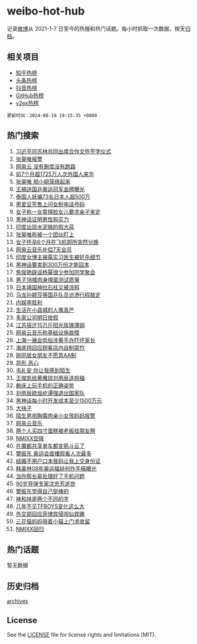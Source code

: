 # weibo-hot-hub

记录[微博](https://www.weibo.com)从 2021-1-7 日至今的热搜和热门话题。每小时抓取一次数据，按天[归档](archives)。

## 相关项目

- [知乎热榜](https://github.com/snaildev/zhihu-hot-hub)
- [头条热榜](https://github.com/snaildev/toutiao-hot-hub)
- [抖音热榜](https://github.com/snaildev/douyin-hot-hub)
- [GitHub热榜](https://github.com/snaildev/github-hot-hub)
- [v2ex热榜](https://github.com/snaildev/v2ex-hot-hub)


`更新时间：2024-08-19 19:15:35 +0800`

## 热门搜索

1. [习近平同苏林共同出席合作文件签字仪式](https://m.weibo.cn/search?containerid=100103type%3D1%26t%3D10%26q%3D%23%E4%B9%A0%E8%BF%91%E5%B9%B3%E5%90%8C%E8%8B%8F%E6%9E%97%E5%85%B1%E5%90%8C%E5%87%BA%E5%B8%AD%E5%90%88%E4%BD%9C%E6%96%87%E4%BB%B6%E7%AD%BE%E5%AD%97%E4%BB%AA%E5%BC%8F%23&stream_entry_id=51&isnewpage=1&extparam=seat%3D1%26stream_entry_id%3D51%26c_type%3D51%26dgr%3D0%26cate%3D10103%26q%3D%2523%25E4%25B9%25A0%25E8%25BF%2591%25E5%25B9%25B3%25E5%2590%258C%25E8%258B%258F%25E6%259E%2597%25E5%2585%25B1%25E5%2590%258C%25E5%2587%25BA%25E5%25B8%25AD%25E5%2590%2588%25E4%25BD%259C%25E6%2596%2587%25E4%25BB%25B6%25E7%25AD%25BE%25E5%25AD%2597%25E4%25BB%25AA%25E5%25BC%258F%2523%26pos%3D0%26filter_type%3Drealtimehot%26display_time%3D1724066134%26pre_seqid%3D1724066134078017663135)
1. [张昊唯报警](https://m.weibo.cn/search?containerid=100103type%3D1%26t%3D10%26q%3D%E5%BC%A0%E6%98%8A%E5%94%AF%E6%8A%A5%E8%AD%A6&stream_entry_id=31&isnewpage=1&extparam=seat%3D1%26stream_entry_id%3D31%26q%3D%25E5%25BC%25A0%25E6%2598%258A%25E5%2594%25AF%25E6%258A%25A5%25E8%25AD%25A6%26dgr%3D0%26band_rank%3D1%26pos%3D0%26filter_type%3Drealtimehot%26c_type%3D31%26lcate%3D5001%26cate%3D5001%26realpos%3D1%26flag%3D1%26display_time%3D1724066134%26pre_seqid%3D1724066134078017663135)
1. [网易云 没有删库没有跑路](https://m.weibo.cn/search?containerid=100103type%3D1%26t%3D10%26q%3D%E7%BD%91%E6%98%93%E4%BA%91+%E6%B2%A1%E6%9C%89%E5%88%A0%E5%BA%93%E6%B2%A1%E6%9C%89%E8%B7%91%E8%B7%AF&stream_entry_id=31&isnewpage=1&extparam=seat%3D1%26stream_entry_id%3D31%26q%3D%25E7%25BD%2591%25E6%2598%2593%25E4%25BA%2591%2520%25E6%25B2%25A1%25E6%259C%2589%25E5%2588%25A0%25E5%25BA%2593%25E6%25B2%25A1%25E6%259C%2589%25E8%25B7%2591%25E8%25B7%25AF%26dgr%3D0%26band_rank%3D2%26pos%3D1%26filter_type%3Drealtimehot%26c_type%3D31%26lcate%3D5001%26cate%3D5001%26realpos%3D2%26flag%3D2%26display_time%3D1724066134%26pre_seqid%3D1724066134078017663135)
1. [前7个月超1725万人次外国人来华](https://m.weibo.cn/search?containerid=100103type%3D1%26t%3D10%26q%3D%23%E5%89%8D7%E4%B8%AA%E6%9C%88%E8%B6%851725%E4%B8%87%E4%BA%BA%E6%AC%A1%E5%A4%96%E5%9B%BD%E4%BA%BA%E6%9D%A5%E5%8D%8E%23&stream_entry_id=31&isnewpage=1&extparam=seat%3D1%26stream_entry_id%3D31%26q%3D%2523%25E5%2589%258D7%25E4%25B8%25AA%25E6%259C%2588%25E8%25B6%25851725%25E4%25B8%2587%25E4%25BA%25BA%25E6%25AC%25A1%25E5%25A4%2596%25E5%259B%25BD%25E4%25BA%25BA%25E6%259D%25A5%25E5%258D%258E%2523%26dgr%3D0%26band_rank%3D3%26pos%3D2%26filter_type%3Drealtimehot%26c_type%3D31%26lcate%3D5001%26cate%3D5001%26realpos%3D3%26flag%3D0%26display_time%3D1724066134%26pre_seqid%3D1724066134078017663135)
1. [张昊唯 把小姐笼络起来](https://m.weibo.cn/search?containerid=100103type%3D1%26t%3D10%26q%3D%E5%BC%A0%E6%98%8A%E5%94%AF+%E6%8A%8A%E5%B0%8F%E5%A7%90%E7%AC%BC%E7%BB%9C%E8%B5%B7%E6%9D%A5&stream_entry_id=31&isnewpage=1&extparam=seat%3D1%26stream_entry_id%3D31%26q%3D%25E5%25BC%25A0%25E6%2598%258A%25E5%2594%25AF%2520%25E6%258A%258A%25E5%25B0%258F%25E5%25A7%2590%25E7%25AC%25BC%25E7%25BB%259C%25E8%25B5%25B7%25E6%259D%25A5%26dgr%3D0%26band_rank%3D4%26pos%3D3%26filter_type%3Drealtimehot%26c_type%3D31%26lcate%3D5001%26cate%3D5001%26realpos%3D4%26flag%3D2%26display_time%3D1724066134%26pre_seqid%3D1724066134078017663135)
1. [王楠送国乒奥运冠军金牌曝光](https://m.weibo.cn/search?containerid=100103type%3D1%26t%3D10%26q%3D%23%E7%8E%8B%E6%A5%A0%E9%80%81%E5%9B%BD%E4%B9%92%E5%A5%A5%E8%BF%90%E5%86%A0%E5%86%9B%E9%87%91%E7%89%8C%E6%9B%9D%E5%85%89%23&stream_entry_id=31&isnewpage=1&extparam=seat%3D1%26stream_entry_id%3D31%26q%3D%2523%25E7%258E%258B%25E6%25A5%25A0%25E9%2580%2581%25E5%259B%25BD%25E4%25B9%2592%25E5%25A5%25A5%25E8%25BF%2590%25E5%2586%25A0%25E5%2586%259B%25E9%2587%2591%25E7%2589%258C%25E6%259B%259D%25E5%2585%2589%2523%26dgr%3D0%26band_rank%3D5%26pos%3D4%26filter_type%3Drealtimehot%26c_type%3D31%26lcate%3D5001%26cate%3D5001%26realpos%3D5%26flag%3D0%26display_time%3D1724066134%26pre_seqid%3D1724066134078017663135)
1. [泰国人妖骗73名日本人超500万](https://m.weibo.cn/search?containerid=100103type%3D1%26t%3D10%26q%3D%23%E6%B3%B0%E5%9B%BD%E4%BA%BA%E5%A6%96%E9%AA%9773%E5%90%8D%E6%97%A5%E6%9C%AC%E4%BA%BA%E8%B6%85500%E4%B8%87%23&stream_entry_id=31&isnewpage=1&extparam=seat%3D1%26stream_entry_id%3D31%26q%3D%2523%25E6%25B3%25B0%25E5%259B%25BD%25E4%25BA%25BA%25E5%25A6%2596%25E9%25AA%259773%25E5%2590%258D%25E6%2597%25A5%25E6%259C%25AC%25E4%25BA%25BA%25E8%25B6%2585500%25E4%25B8%2587%2523%26dgr%3D0%26band_rank%3D6%26pos%3D5%26filter_type%3Drealtimehot%26c_type%3D31%26lcate%3D5001%26cate%3D5001%26realpos%3D6%26flag%3D1%26display_time%3D1724066134%26pre_seqid%3D1724066134078017663135)
1. [男爱豆签售上问女粉电话号码](https://m.weibo.cn/search?containerid=100103type%3D1%26t%3D10%26q%3D%23%E7%94%B7%E7%88%B1%E8%B1%86%E7%AD%BE%E5%94%AE%E4%B8%8A%E9%97%AE%E5%A5%B3%E7%B2%89%E7%94%B5%E8%AF%9D%E5%8F%B7%E7%A0%81%23&stream_entry_id=31&isnewpage=1&extparam=seat%3D1%26stream_entry_id%3D31%26q%3D%2523%25E7%2594%25B7%25E7%2588%25B1%25E8%25B1%2586%25E7%25AD%25BE%25E5%2594%25AE%25E4%25B8%258A%25E9%2597%25AE%25E5%25A5%25B3%25E7%25B2%2589%25E7%2594%25B5%25E8%25AF%259D%25E5%258F%25B7%25E7%25A0%2581%2523%26dgr%3D0%26band_rank%3D7%26pos%3D6%26filter_type%3Drealtimehot%26c_type%3D31%26lcate%3D5001%26cate%3D5001%26realpos%3D7%26flag%3D1%26display_time%3D1724066134%26pre_seqid%3D1724066134078017663135)
1. [女子称一女童撞脸女儿要求亲子鉴定](https://m.weibo.cn/search?containerid=100103type%3D1%26t%3D10%26q%3D%23%E5%A5%B3%E5%AD%90%E7%A7%B0%E4%B8%80%E5%A5%B3%E7%AB%A5%E6%92%9E%E8%84%B8%E5%A5%B3%E5%84%BF%E8%A6%81%E6%B1%82%E4%BA%B2%E5%AD%90%E9%89%B4%E5%AE%9A%23&stream_entry_id=31&isnewpage=1&extparam=seat%3D1%26stream_entry_id%3D31%26q%3D%2523%25E5%25A5%25B3%25E5%25AD%2590%25E7%25A7%25B0%25E4%25B8%2580%25E5%25A5%25B3%25E7%25AB%25A5%25E6%2592%259E%25E8%2584%25B8%25E5%25A5%25B3%25E5%2584%25BF%25E8%25A6%2581%25E6%25B1%2582%25E4%25BA%25B2%25E5%25AD%2590%25E9%2589%25B4%25E5%25AE%259A%2523%26dgr%3D0%26band_rank%3D8%26pos%3D7%26filter_type%3Drealtimehot%26c_type%3D31%26lcate%3D5001%26cate%3D5001%26realpos%3D8%26flag%3D0%26display_time%3D1724066134%26pre_seqid%3D1724066134078017663135)
1. [黑神话证明男性购买力](https://m.weibo.cn/search?containerid=100103type%3D1%26t%3D10%26q%3D%E9%BB%91%E7%A5%9E%E8%AF%9D%E8%AF%81%E6%98%8E%E7%94%B7%E6%80%A7%E8%B4%AD%E4%B9%B0%E5%8A%9B&stream_entry_id=31&isnewpage=1&extparam=seat%3D1%26stream_entry_id%3D31%26q%3D%25E9%25BB%2591%25E7%25A5%259E%25E8%25AF%259D%25E8%25AF%2581%25E6%2598%258E%25E7%2594%25B7%25E6%2580%25A7%25E8%25B4%25AD%25E4%25B9%25B0%25E5%258A%259B%26dgr%3D0%26band_rank%3D9%26pos%3D8%26filter_type%3Drealtimehot%26c_type%3D31%26lcate%3D5001%26cate%3D5001%26realpos%3D9%26flag%3D0%26display_time%3D1724066134%26pre_seqid%3D1724066134078017663135)
1. [印度出现水泥做的假大蒜](https://m.weibo.cn/search?containerid=100103type%3D1%26t%3D10%26q%3D%23%E5%8D%B0%E5%BA%A6%E5%87%BA%E7%8E%B0%E6%B0%B4%E6%B3%A5%E5%81%9A%E7%9A%84%E5%81%87%E5%A4%A7%E8%92%9C%23&stream_entry_id=31&isnewpage=1&extparam=seat%3D1%26stream_entry_id%3D31%26q%3D%2523%25E5%258D%25B0%25E5%25BA%25A6%25E5%2587%25BA%25E7%258E%25B0%25E6%25B0%25B4%25E6%25B3%25A5%25E5%2581%259A%25E7%259A%2584%25E5%2581%2587%25E5%25A4%25A7%25E8%2592%259C%2523%26dgr%3D0%26band_rank%3D10%26pos%3D9%26filter_type%3Drealtimehot%26c_type%3D31%26lcate%3D5001%26cate%3D5001%26realpos%3D10%26flag%3D1%26display_time%3D1724066134%26pre_seqid%3D1724066134078017663135)
1. [张昊唯称被一个团伙盯上](https://m.weibo.cn/search?containerid=100103type%3D1%26t%3D10%26q%3D%23%E5%BC%A0%E6%98%8A%E5%94%AF%E7%A7%B0%E8%A2%AB%E4%B8%80%E4%B8%AA%E5%9B%A2%E4%BC%99%E7%9B%AF%E4%B8%8A%23&stream_entry_id=31&isnewpage=1&extparam=seat%3D1%26stream_entry_id%3D31%26q%3D%2523%25E5%25BC%25A0%25E6%2598%258A%25E5%2594%25AF%25E7%25A7%25B0%25E8%25A2%25AB%25E4%25B8%2580%25E4%25B8%25AA%25E5%259B%25A2%25E4%25BC%2599%25E7%259B%25AF%25E4%25B8%258A%2523%26dgr%3D0%26band_rank%3D11%26pos%3D10%26filter_type%3Drealtimehot%26c_type%3D31%26lcate%3D5001%26cate%3D5001%26realpos%3D11%26flag%3D2%26display_time%3D1724066134%26pre_seqid%3D1724066134078017663135)
1. [女子怀孕6个月在飞机厕所突然分娩](https://m.weibo.cn/search?containerid=100103type%3D1%26t%3D10%26q%3D%23%E5%A5%B3%E5%AD%90%E6%80%80%E5%AD%956%E4%B8%AA%E6%9C%88%E5%9C%A8%E9%A3%9E%E6%9C%BA%E5%8E%95%E6%89%80%E7%AA%81%E7%84%B6%E5%88%86%E5%A8%A9%23&stream_entry_id=31&isnewpage=1&extparam=seat%3D1%26stream_entry_id%3D31%26q%3D%2523%25E5%25A5%25B3%25E5%25AD%2590%25E6%2580%2580%25E5%25AD%25956%25E4%25B8%25AA%25E6%259C%2588%25E5%259C%25A8%25E9%25A3%259E%25E6%259C%25BA%25E5%258E%2595%25E6%2589%2580%25E7%25AA%2581%25E7%2584%25B6%25E5%2588%2586%25E5%25A8%25A9%2523%26dgr%3D0%26band_rank%3D12%26pos%3D11%26filter_type%3Drealtimehot%26c_type%3D31%26lcate%3D5001%26cate%3D5001%26realpos%3D12%26flag%3D1%26display_time%3D1724066134%26pre_seqid%3D1724066134078017663135)
1. [网易云音乐补偿7天会员](https://m.weibo.cn/search?containerid=100103type%3D1%26t%3D10%26q%3D%23%E7%BD%91%E6%98%93%E4%BA%91%E9%9F%B3%E4%B9%90%E8%A1%A5%E5%81%BF7%E5%A4%A9%E4%BC%9A%E5%91%98%23&stream_entry_id=31&isnewpage=1&extparam=seat%3D1%26stream_entry_id%3D31%26q%3D%2523%25E7%25BD%2591%25E6%2598%2593%25E4%25BA%2591%25E9%259F%25B3%25E4%25B9%2590%25E8%25A1%25A5%25E5%2581%25BF7%25E5%25A4%25A9%25E4%25BC%259A%25E5%2591%2598%2523%26dgr%3D0%26band_rank%3D13%26pos%3D12%26filter_type%3Drealtimehot%26c_type%3D31%26lcate%3D5001%26cate%3D5001%26realpos%3D13%26flag%3D1%26display_time%3D1724066134%26pre_seqid%3D1724066134078017663135)
1. [印度女博主揭露实习医生被奸杀细节](https://m.weibo.cn/search?containerid=100103type%3D1%26t%3D10%26q%3D%23%E5%8D%B0%E5%BA%A6%E5%A5%B3%E5%8D%9A%E4%B8%BB%E6%8F%AD%E9%9C%B2%E5%AE%9E%E4%B9%A0%E5%8C%BB%E7%94%9F%E8%A2%AB%E5%A5%B8%E6%9D%80%E7%BB%86%E8%8A%82%23&stream_entry_id=31&isnewpage=1&extparam=seat%3D1%26stream_entry_id%3D31%26q%3D%2523%25E5%258D%25B0%25E5%25BA%25A6%25E5%25A5%25B3%25E5%258D%259A%25E4%25B8%25BB%25E6%258F%25AD%25E9%259C%25B2%25E5%25AE%259E%25E4%25B9%25A0%25E5%258C%25BB%25E7%2594%259F%25E8%25A2%25AB%25E5%25A5%25B8%25E6%259D%2580%25E7%25BB%2586%25E8%258A%2582%2523%26dgr%3D0%26band_rank%3D14%26pos%3D13%26filter_type%3Drealtimehot%26c_type%3D31%26lcate%3D5001%26cate%3D5001%26realpos%3D14%26flag%3D0%26display_time%3D1724066134%26pre_seqid%3D1724066134078017663135)
1. [黑神话要卖到300万份才能回本](https://m.weibo.cn/search?containerid=100103type%3D1%26t%3D10%26q%3D%23%E9%BB%91%E7%A5%9E%E8%AF%9D%E8%A6%81%E5%8D%96%E5%88%B0300%E4%B8%87%E4%BB%BD%E6%89%8D%E8%83%BD%E5%9B%9E%E6%9C%AC%23&stream_entry_id=31&isnewpage=1&extparam=seat%3D1%26stream_entry_id%3D31%26q%3D%2523%25E9%25BB%2591%25E7%25A5%259E%25E8%25AF%259D%25E8%25A6%2581%25E5%258D%2596%25E5%2588%25B0300%25E4%25B8%2587%25E4%25BB%25BD%25E6%2589%258D%25E8%2583%25BD%25E5%259B%259E%25E6%259C%25AC%2523%26dgr%3D0%26band_rank%3D15%26pos%3D14%26filter_type%3Drealtimehot%26c_type%3D31%26lcate%3D5001%26cate%3D5001%26realpos%3D15%26flag%3D1%26display_time%3D1724066134%26pre_seqid%3D1724066134078017663135)
1. [焦俊艳辟谣杨幂很少参加同学聚会](https://m.weibo.cn/search?containerid=100103type%3D1%26t%3D10%26q%3D%23%E7%84%A6%E4%BF%8A%E8%89%B3%E8%BE%9F%E8%B0%A3%E6%9D%A8%E5%B9%82%E5%BE%88%E5%B0%91%E5%8F%82%E5%8A%A0%E5%90%8C%E5%AD%A6%E8%81%9A%E4%BC%9A%23&stream_entry_id=31&isnewpage=1&extparam=seat%3D1%26stream_entry_id%3D31%26q%3D%2523%25E7%2584%25A6%25E4%25BF%258A%25E8%2589%25B3%25E8%25BE%259F%25E8%25B0%25A3%25E6%259D%25A8%25E5%25B9%2582%25E5%25BE%2588%25E5%25B0%2591%25E5%258F%2582%25E5%258A%25A0%25E5%2590%258C%25E5%25AD%25A6%25E8%2581%259A%25E4%25BC%259A%2523%26dgr%3D0%26band_rank%3D16%26pos%3D15%26filter_type%3Drealtimehot%26c_type%3D31%26lcate%3D5001%26cate%3D5001%26realpos%3D16%26flag%3D1%26display_time%3D1724066134%26pre_seqid%3D1724066134078017663135)
1. [男子18楼肉身撞窗测试质量](https://m.weibo.cn/search?containerid=100103type%3D1%26t%3D10%26q%3D%23%E7%94%B7%E5%AD%9018%E6%A5%BC%E8%82%89%E8%BA%AB%E6%92%9E%E7%AA%97%E6%B5%8B%E8%AF%95%E8%B4%A8%E9%87%8F%23&stream_entry_id=31&isnewpage=1&extparam=seat%3D1%26stream_entry_id%3D31%26q%3D%2523%25E7%2594%25B7%25E5%25AD%259018%25E6%25A5%25BC%25E8%2582%2589%25E8%25BA%25AB%25E6%2592%259E%25E7%25AA%2597%25E6%25B5%258B%25E8%25AF%2595%25E8%25B4%25A8%25E9%2587%258F%2523%26dgr%3D0%26band_rank%3D17%26pos%3D16%26filter_type%3Drealtimehot%26c_type%3D31%26lcate%3D5001%26cate%3D5001%26realpos%3D17%26flag%3D0%26display_time%3D1724066134%26pre_seqid%3D1724066134078017663135)
1. [日本靖国神社石柱又被涂鸦](https://m.weibo.cn/search?containerid=100103type%3D1%26t%3D10%26q%3D%23%E6%97%A5%E6%9C%AC%E9%9D%96%E5%9B%BD%E7%A5%9E%E7%A4%BE%E7%9F%B3%E6%9F%B1%E5%8F%88%E8%A2%AB%E6%B6%82%E9%B8%A6%23&stream_entry_id=31&isnewpage=1&extparam=seat%3D1%26stream_entry_id%3D31%26q%3D%2523%25E6%2597%25A5%25E6%259C%25AC%25E9%259D%2596%25E5%259B%25BD%25E7%25A5%259E%25E7%25A4%25BE%25E7%259F%25B3%25E6%259F%25B1%25E5%258F%2588%25E8%25A2%25AB%25E6%25B6%2582%25E9%25B8%25A6%2523%26dgr%3D0%26band_rank%3D18%26pos%3D17%26filter_type%3Drealtimehot%26c_type%3D31%26lcate%3D5001%26cate%3D5001%26realpos%3D18%26flag%3D0%26display_time%3D1724066134%26pre_seqid%3D1724066134078017663135)
1. [马龙孙颖莎等国乒队员访港行程敲定](https://m.weibo.cn/search?containerid=100103type%3D1%26t%3D10%26q%3D%23%E9%A9%AC%E9%BE%99%E5%AD%99%E9%A2%96%E8%8E%8E%E7%AD%89%E5%9B%BD%E4%B9%92%E9%98%9F%E5%91%98%E8%AE%BF%E6%B8%AF%E8%A1%8C%E7%A8%8B%E6%95%B2%E5%AE%9A%23&stream_entry_id=31&isnewpage=1&extparam=seat%3D1%26stream_entry_id%3D31%26q%3D%2523%25E9%25A9%25AC%25E9%25BE%2599%25E5%25AD%2599%25E9%25A2%2596%25E8%258E%258E%25E7%25AD%2589%25E5%259B%25BD%25E4%25B9%2592%25E9%2598%259F%25E5%2591%2598%25E8%25AE%25BF%25E6%25B8%25AF%25E8%25A1%258C%25E7%25A8%258B%25E6%2595%25B2%25E5%25AE%259A%2523%26dgr%3D0%26band_rank%3D19%26pos%3D18%26filter_type%3Drealtimehot%26c_type%3D31%26lcate%3D5001%26cate%3D5001%26realpos%3D19%26flag%3D0%26display_time%3D1724066134%26pre_seqid%3D1724066134078017663135)
1. [内娱李胜利](https://m.weibo.cn/search?containerid=100103type%3D1%26t%3D10%26q%3D%23%E5%86%85%E5%A8%B1%E6%9D%8E%E8%83%9C%E5%88%A9%23&stream_entry_id=31&isnewpage=1&extparam=seat%3D1%26stream_entry_id%3D31%26q%3D%2523%25E5%2586%2585%25E5%25A8%25B1%25E6%259D%258E%25E8%2583%259C%25E5%2588%25A9%2523%26dgr%3D0%26band_rank%3D20%26pos%3D19%26filter_type%3Drealtimehot%26c_type%3D31%26lcate%3D5001%26cate%3D5001%26realpos%3D20%26flag%3D0%26display_time%3D1724066134%26pre_seqid%3D1724066134078017663135)
1. [生活在小县城的人嘴真严](https://m.weibo.cn/search?containerid=100103type%3D1%26t%3D10%26q%3D%23%E7%94%9F%E6%B4%BB%E5%9C%A8%E5%B0%8F%E5%8E%BF%E5%9F%8E%E7%9A%84%E4%BA%BA%E5%98%B4%E7%9C%9F%E4%B8%A5%23&stream_entry_id=31&isnewpage=1&extparam=seat%3D1%26stream_entry_id%3D31%26q%3D%2523%25E7%2594%259F%25E6%25B4%25BB%25E5%259C%25A8%25E5%25B0%258F%25E5%258E%25BF%25E5%259F%258E%25E7%259A%2584%25E4%25BA%25BA%25E5%2598%25B4%25E7%259C%259F%25E4%25B8%25A5%2523%26dgr%3D0%26band_rank%3D21%26pos%3D20%26filter_type%3Drealtimehot%26c_type%3D31%26lcate%3D5001%26cate%3D5001%26realpos%3D21%26flag%3D0%26display_time%3D1724066134%26pre_seqid%3D1724066134078017663135)
1. [多家公司明日放假](https://m.weibo.cn/search?containerid=100103type%3D1%26t%3D10%26q%3D%23%E5%A4%9A%E5%AE%B6%E5%85%AC%E5%8F%B8%E6%98%8E%E6%97%A5%E6%94%BE%E5%81%87%23&stream_entry_id=31&isnewpage=1&extparam=seat%3D1%26stream_entry_id%3D31%26q%3D%2523%25E5%25A4%259A%25E5%25AE%25B6%25E5%2585%25AC%25E5%258F%25B8%25E6%2598%258E%25E6%2597%25A5%25E6%2594%25BE%25E5%2581%2587%2523%26dgr%3D0%26band_rank%3D22%26pos%3D21%26filter_type%3Drealtimehot%26c_type%3D31%26lcate%3D5001%26cate%3D5001%26realpos%3D22%26flag%3D0%26display_time%3D1724066134%26pre_seqid%3D1724066134078017663135)
1. [江苏宿迁15万斤阳光玫瑰滞销](https://m.weibo.cn/search?containerid=100103type%3D1%26t%3D10%26q%3D%23%E6%B1%9F%E8%8B%8F%E5%AE%BF%E8%BF%8115%E4%B8%87%E6%96%A4%E9%98%B3%E5%85%89%E7%8E%AB%E7%91%B0%E6%BB%9E%E9%94%80%23&stream_entry_id=31&isnewpage=1&extparam=seat%3D1%26stream_entry_id%3D31%26q%3D%2523%25E6%25B1%259F%25E8%258B%258F%25E5%25AE%25BF%25E8%25BF%258115%25E4%25B8%2587%25E6%2596%25A4%25E9%2598%25B3%25E5%2585%2589%25E7%258E%25AB%25E7%2591%25B0%25E6%25BB%259E%25E9%2594%2580%2523%26dgr%3D0%26band_rank%3D23%26pos%3D22%26filter_type%3Drealtimehot%26c_type%3D31%26lcate%3D5001%26cate%3D5001%26realpos%3D23%26flag%3D1%26display_time%3D1724066134%26pre_seqid%3D1724066134078017663135)
1. [网易云音乐称基础设施故障](https://m.weibo.cn/search?containerid=100103type%3D1%26t%3D10%26q%3D%23%E7%BD%91%E6%98%93%E4%BA%91%E9%9F%B3%E4%B9%90%E7%A7%B0%E5%9F%BA%E7%A1%80%E8%AE%BE%E6%96%BD%E6%95%85%E9%9A%9C%23&stream_entry_id=31&isnewpage=1&extparam=seat%3D1%26stream_entry_id%3D31%26q%3D%2523%25E7%25BD%2591%25E6%2598%2593%25E4%25BA%2591%25E9%259F%25B3%25E4%25B9%2590%25E7%25A7%25B0%25E5%259F%25BA%25E7%25A1%2580%25E8%25AE%25BE%25E6%2596%25BD%25E6%2595%2585%25E9%259A%259C%2523%26dgr%3D0%26band_rank%3D24%26pos%3D23%26filter_type%3Drealtimehot%26c_type%3D31%26lcate%3D5001%26cate%3D5001%26realpos%3D24%26flag%3D0%26display_time%3D1724066134%26pre_seqid%3D1724066134078017663135)
1. [上海一展会低俗涉黄手办吓坏家长](https://m.weibo.cn/search?containerid=100103type%3D1%26t%3D10%26q%3D%23%E4%B8%8A%E6%B5%B7%E4%B8%80%E5%B1%95%E4%BC%9A%E4%BD%8E%E4%BF%97%E6%B6%89%E9%BB%84%E6%89%8B%E5%8A%9E%E5%90%93%E5%9D%8F%E5%AE%B6%E9%95%BF%23&stream_entry_id=31&isnewpage=1&extparam=seat%3D1%26stream_entry_id%3D31%26q%3D%2523%25E4%25B8%258A%25E6%25B5%25B7%25E4%25B8%2580%25E5%25B1%2595%25E4%25BC%259A%25E4%25BD%258E%25E4%25BF%2597%25E6%25B6%2589%25E9%25BB%2584%25E6%2589%258B%25E5%258A%259E%25E5%2590%2593%25E5%259D%258F%25E5%25AE%25B6%25E9%2595%25BF%2523%26dgr%3D0%26band_rank%3D25%26pos%3D24%26filter_type%3Drealtimehot%26c_type%3D31%26lcate%3D5001%26cate%3D5001%26realpos%3D25%26flag%3D0%26display_time%3D1724066134%26pre_seqid%3D1724066134078017663135)
1. [海底捞回应顾客店内自制腐竹](https://m.weibo.cn/search?containerid=100103type%3D1%26t%3D10%26q%3D%23%E6%B5%B7%E5%BA%95%E6%8D%9E%E5%9B%9E%E5%BA%94%E9%A1%BE%E5%AE%A2%E5%BA%97%E5%86%85%E8%87%AA%E5%88%B6%E8%85%90%E7%AB%B9%23&stream_entry_id=31&isnewpage=1&extparam=seat%3D1%26stream_entry_id%3D31%26q%3D%2523%25E6%25B5%25B7%25E5%25BA%2595%25E6%258D%259E%25E5%259B%259E%25E5%25BA%2594%25E9%25A1%25BE%25E5%25AE%25A2%25E5%25BA%2597%25E5%2586%2585%25E8%2587%25AA%25E5%2588%25B6%25E8%2585%2590%25E7%25AB%25B9%2523%26dgr%3D0%26band_rank%3D26%26pos%3D25%26filter_type%3Drealtimehot%26c_type%3D31%26lcate%3D5001%26cate%3D5001%26realpos%3D26%26flag%3D1%26display_time%3D1724066134%26pre_seqid%3D1724066134078017663135)
1. [刚同居女朋友不愿意AA制](https://m.weibo.cn/search?containerid=100103type%3D1%26t%3D10%26q%3D%23%E5%88%9A%E5%90%8C%E5%B1%85%E5%A5%B3%E6%9C%8B%E5%8F%8B%E4%B8%8D%E6%84%BF%E6%84%8FAA%E5%88%B6%23&stream_entry_id=31&isnewpage=1&extparam=seat%3D1%26stream_entry_id%3D31%26q%3D%2523%25E5%2588%259A%25E5%2590%258C%25E5%25B1%2585%25E5%25A5%25B3%25E6%259C%258B%25E5%258F%258B%25E4%25B8%258D%25E6%2584%25BF%25E6%2584%258FAA%25E5%2588%25B6%2523%26dgr%3D0%26band_rank%3D27%26pos%3D26%26filter_type%3Drealtimehot%26c_type%3D31%26lcate%3D5001%26cate%3D5001%26realpos%3D27%26flag%3D0%26display_time%3D1724066134%26pre_seqid%3D1724066134078017663135)
1. [异形 恶心](https://m.weibo.cn/search?containerid=100103type%3D1%26t%3D10%26q%3D%E5%BC%82%E5%BD%A2+%E6%81%B6%E5%BF%83&stream_entry_id=31&isnewpage=1&extparam=seat%3D1%26stream_entry_id%3D31%26q%3D%25E5%25BC%2582%25E5%25BD%25A2%2520%25E6%2581%25B6%25E5%25BF%2583%26dgr%3D0%26band_rank%3D28%26pos%3D27%26filter_type%3Drealtimehot%26c_type%3D31%26lcate%3D5001%26cate%3D5001%26realpos%3D28%26flag%3D0%26display_time%3D1724066134%26pre_seqid%3D1724066134078017663135)
1. [韦礼安 你让我感到陌生](https://m.weibo.cn/search?containerid=100103type%3D1%26t%3D10%26q%3D%E9%9F%A6%E7%A4%BC%E5%AE%89+%E4%BD%A0%E8%AE%A9%E6%88%91%E6%84%9F%E5%88%B0%E9%99%8C%E7%94%9F&stream_entry_id=31&isnewpage=1&extparam=seat%3D1%26stream_entry_id%3D31%26q%3D%25E9%259F%25A6%25E7%25A4%25BC%25E5%25AE%2589%2520%25E4%25BD%25A0%25E8%25AE%25A9%25E6%2588%2591%25E6%2584%259F%25E5%2588%25B0%25E9%2599%258C%25E7%2594%259F%26dgr%3D0%26band_rank%3D29%26pos%3D28%26filter_type%3Drealtimehot%26c_type%3D31%26lcate%3D5001%26cate%3D5001%26realpos%3D29%26flag%3D1%26display_time%3D1724066134%26pre_seqid%3D1724066134078017663135)
1. [王俊凯给黄雅琼刘雨辰送祝福](https://m.weibo.cn/search?containerid=100103type%3D1%26t%3D10%26q%3D%23%E7%8E%8B%E4%BF%8A%E5%87%AF%E7%BB%99%E9%BB%84%E9%9B%85%E7%90%BC%E5%88%98%E9%9B%A8%E8%BE%B0%E9%80%81%E7%A5%9D%E7%A6%8F%23&stream_entry_id=31&isnewpage=1&extparam=seat%3D1%26stream_entry_id%3D31%26q%3D%2523%25E7%258E%258B%25E4%25BF%258A%25E5%2587%25AF%25E7%25BB%2599%25E9%25BB%2584%25E9%259B%2585%25E7%2590%25BC%25E5%2588%2598%25E9%259B%25A8%25E8%25BE%25B0%25E9%2580%2581%25E7%25A5%259D%25E7%25A6%258F%2523%26dgr%3D0%26band_rank%3D30%26pos%3D29%26filter_type%3Drealtimehot%26c_type%3D31%26lcate%3D5001%26cate%3D5001%26realpos%3D30%26flag%3D0%26display_time%3D1724066134%26pre_seqid%3D1724066134078017663135)
1. [躺床上玩手机的正确姿势](https://m.weibo.cn/search?containerid=100103type%3D1%26t%3D10%26q%3D%E8%BA%BA%E5%BA%8A%E4%B8%8A%E7%8E%A9%E6%89%8B%E6%9C%BA%E7%9A%84%E6%AD%A3%E7%A1%AE%E5%A7%BF%E5%8A%BF&stream_entry_id=31&isnewpage=1&extparam=seat%3D1%26stream_entry_id%3D31%26q%3D%25E8%25BA%25BA%25E5%25BA%258A%25E4%25B8%258A%25E7%258E%25A9%25E6%2589%258B%25E6%259C%25BA%25E7%259A%2584%25E6%25AD%25A3%25E7%25A1%25AE%25E5%25A7%25BF%25E5%258A%25BF%26dgr%3D0%26band_rank%3D31%26pos%3D30%26filter_type%3Drealtimehot%26c_type%3D31%26lcate%3D5001%26cate%3D5001%26realpos%3D31%26flag%3D1%26display_time%3D1724066134%26pre_seqid%3D1724066134078017663135)
1. [刘雨辰欧烜屹谭强退出国家队](https://m.weibo.cn/search?containerid=100103type%3D1%26t%3D10%26q%3D%23%E5%88%98%E9%9B%A8%E8%BE%B0%E6%AC%A7%E7%83%9C%E5%B1%B9%E8%B0%AD%E5%BC%BA%E9%80%80%E5%87%BA%E5%9B%BD%E5%AE%B6%E9%98%9F%23&stream_entry_id=31&isnewpage=1&extparam=seat%3D1%26stream_entry_id%3D31%26q%3D%2523%25E5%2588%2598%25E9%259B%25A8%25E8%25BE%25B0%25E6%25AC%25A7%25E7%2583%259C%25E5%25B1%25B9%25E8%25B0%25AD%25E5%25BC%25BA%25E9%2580%2580%25E5%2587%25BA%25E5%259B%25BD%25E5%25AE%25B6%25E9%2598%259F%2523%26dgr%3D0%26band_rank%3D32%26pos%3D31%26filter_type%3Drealtimehot%26c_type%3D31%26lcate%3D5001%26cate%3D5001%26realpos%3D32%26flag%3D1%26display_time%3D1724066134%26pre_seqid%3D1724066134078017663135)
1. [黑神话每小时开发成本至少1500万元](https://m.weibo.cn/search?containerid=100103type%3D1%26t%3D10%26q%3D%23%E9%BB%91%E7%A5%9E%E8%AF%9D%E6%AF%8F%E5%B0%8F%E6%97%B6%E5%BC%80%E5%8F%91%E6%88%90%E6%9C%AC%E8%87%B3%E5%B0%911500%E4%B8%87%E5%85%83%23&stream_entry_id=31&isnewpage=1&extparam=seat%3D1%26stream_entry_id%3D31%26q%3D%2523%25E9%25BB%2591%25E7%25A5%259E%25E8%25AF%259D%25E6%25AF%258F%25E5%25B0%258F%25E6%2597%25B6%25E5%25BC%2580%25E5%258F%2591%25E6%2588%2590%25E6%259C%25AC%25E8%2587%25B3%25E5%25B0%25911500%25E4%25B8%2587%25E5%2585%2583%2523%26dgr%3D0%26band_rank%3D33%26pos%3D32%26filter_type%3Drealtimehot%26c_type%3D31%26lcate%3D5001%26cate%3D5001%26realpos%3D33%26flag%3D0%26display_time%3D1724066134%26pre_seqid%3D1724066134078017663135)
1. [大祙子](https://m.weibo.cn/search?containerid=100103type%3D1%26t%3D10%26q%3D%E5%A4%A7%E7%A5%99%E5%AD%90&stream_entry_id=31&isnewpage=1&extparam=seat%3D1%26stream_entry_id%3D31%26q%3D%25E5%25A4%25A7%25E7%25A5%2599%25E5%25AD%2590%26dgr%3D0%26band_rank%3D34%26pos%3D33%26filter_type%3Drealtimehot%26c_type%3D31%26lcate%3D5001%26cate%3D5001%26realpos%3D34%26flag%3D1%26display_time%3D1724066134%26pre_seqid%3D1724066134078017663135)
1. [陌生男袒胸露肉亲小女孩妈妈报警](https://m.weibo.cn/search?containerid=100103type%3D1%26t%3D10%26q%3D%23%E9%99%8C%E7%94%9F%E7%94%B7%E8%A2%92%E8%83%B8%E9%9C%B2%E8%82%89%E4%BA%B2%E5%B0%8F%E5%A5%B3%E5%AD%A9%E5%A6%88%E5%A6%88%E6%8A%A5%E8%AD%A6%23&stream_entry_id=31&isnewpage=1&extparam=seat%3D1%26stream_entry_id%3D31%26q%3D%2523%25E9%2599%258C%25E7%2594%259F%25E7%2594%25B7%25E8%25A2%2592%25E8%2583%25B8%25E9%259C%25B2%25E8%2582%2589%25E4%25BA%25B2%25E5%25B0%258F%25E5%25A5%25B3%25E5%25AD%25A9%25E5%25A6%2588%25E5%25A6%2588%25E6%258A%25A5%25E8%25AD%25A6%2523%26dgr%3D0%26band_rank%3D35%26pos%3D34%26filter_type%3Drealtimehot%26c_type%3D31%26lcate%3D5001%26cate%3D5001%26realpos%3D35%26flag%3D0%26display_time%3D1724066134%26pre_seqid%3D1724066134078017663135)
1. [网易云音乐](https://m.weibo.cn/search?containerid=100103type%3D1%26t%3D10%26q%3D%E7%BD%91%E6%98%93%E4%BA%91%E9%9F%B3%E4%B9%90&stream_entry_id=31&isnewpage=1&extparam=seat%3D1%26stream_entry_id%3D31%26q%3D%25E7%25BD%2591%25E6%2598%2593%25E4%25BA%2591%25E9%259F%25B3%25E4%25B9%2590%26dgr%3D0%26band_rank%3D36%26pos%3D35%26filter_type%3Drealtimehot%26c_type%3D31%26lcate%3D5001%26cate%3D5001%26realpos%3D36%26flag%3D0%26display_time%3D1724066134%26pre_seqid%3D1724066134078017663135)
1. [两个人买四寸蛋糕被老板挂朋友圈](https://m.weibo.cn/search?containerid=100103type%3D1%26t%3D10%26q%3D%23%E4%B8%A4%E4%B8%AA%E4%BA%BA%E4%B9%B0%E5%9B%9B%E5%AF%B8%E8%9B%8B%E7%B3%95%E8%A2%AB%E8%80%81%E6%9D%BF%E6%8C%82%E6%9C%8B%E5%8F%8B%E5%9C%88%23&stream_entry_id=31&isnewpage=1&extparam=seat%3D1%26stream_entry_id%3D31%26q%3D%2523%25E4%25B8%25A4%25E4%25B8%25AA%25E4%25BA%25BA%25E4%25B9%25B0%25E5%259B%259B%25E5%25AF%25B8%25E8%259B%258B%25E7%25B3%2595%25E8%25A2%25AB%25E8%2580%2581%25E6%259D%25BF%25E6%258C%2582%25E6%259C%258B%25E5%258F%258B%25E5%259C%2588%2523%26dgr%3D0%26band_rank%3D37%26pos%3D36%26filter_type%3Drealtimehot%26c_type%3D31%26lcate%3D5001%26cate%3D5001%26realpos%3D37%26flag%3D0%26display_time%3D1724066134%26pre_seqid%3D1724066134078017663135)
1. [NMIXX空降](https://m.weibo.cn/search?containerid=100103type%3D1%26t%3D10%26q%3D%23NMIXX%E7%A9%BA%E9%99%8D%23&stream_entry_id=31&isnewpage=1&extparam=seat%3D1%26stream_entry_id%3D31%26q%3D%2523NMIXX%25E7%25A9%25BA%25E9%2599%258D%2523%26dgr%3D0%26band_rank%3D38%26pos%3D37%26filter_type%3Drealtimehot%26c_type%3D31%26lcate%3D5001%26cate%3D5001%26realpos%3D38%26flag%3D1%26display_time%3D1724066134%26pre_seqid%3D1724066134078017663135)
1. [在魔都共享单车都变筋斗云了](https://m.weibo.cn/search?containerid=100103type%3D1%26t%3D10%26q%3D%23%E5%9C%A8%E9%AD%94%E9%83%BD%E5%85%B1%E4%BA%AB%E5%8D%95%E8%BD%A6%E9%83%BD%E5%8F%98%E7%AD%8B%E6%96%97%E4%BA%91%E4%BA%86%23&stream_entry_id=31&isnewpage=1&extparam=seat%3D1%26stream_entry_id%3D31%26q%3D%2523%25E5%259C%25A8%25E9%25AD%2594%25E9%2583%25BD%25E5%2585%25B1%25E4%25BA%25AB%25E5%258D%2595%25E8%25BD%25A6%25E9%2583%25BD%25E5%258F%2598%25E7%25AD%258B%25E6%2596%2597%25E4%25BA%2591%25E4%25BA%2586%2523%26dgr%3D0%26band_rank%3D39%26pos%3D38%26filter_type%3Drealtimehot%26c_type%3D31%26lcate%3D5001%26cate%3D5001%26realpos%3D39%26flag%3D1%26display_time%3D1724066134%26pre_seqid%3D1724066134078017663135)
1. [樊振东 奥运会直播观看人次最多](https://m.weibo.cn/search?containerid=100103type%3D1%26t%3D10%26q%3D%E6%A8%8A%E6%8C%AF%E4%B8%9C+%E5%A5%A5%E8%BF%90%E4%BC%9A%E7%9B%B4%E6%92%AD%E8%A7%82%E7%9C%8B%E4%BA%BA%E6%AC%A1%E6%9C%80%E5%A4%9A&stream_entry_id=31&isnewpage=1&extparam=seat%3D1%26stream_entry_id%3D31%26q%3D%25E6%25A8%258A%25E6%258C%25AF%25E4%25B8%259C%2520%25E5%25A5%25A5%25E8%25BF%2590%25E4%25BC%259A%25E7%259B%25B4%25E6%2592%25AD%25E8%25A7%2582%25E7%259C%258B%25E4%25BA%25BA%25E6%25AC%25A1%25E6%259C%2580%25E5%25A4%259A%26dgr%3D0%26band_rank%3D40%26pos%3D39%26filter_type%3Drealtimehot%26c_type%3D31%26lcate%3D5001%26cate%3D5001%26realpos%3D40%26flag%3D1%26display_time%3D1724066134%26pre_seqid%3D1724066134078017663135)
1. [结婚不用户口本我妈让我上交身份证](https://m.weibo.cn/search?containerid=100103type%3D1%26t%3D10%26q%3D%23%E7%BB%93%E5%A9%9A%E4%B8%8D%E7%94%A8%E6%88%B7%E5%8F%A3%E6%9C%AC%E6%88%91%E5%A6%88%E8%AE%A9%E6%88%91%E4%B8%8A%E4%BA%A4%E8%BA%AB%E4%BB%BD%E8%AF%81%23&stream_entry_id=31&isnewpage=1&extparam=seat%3D1%26stream_entry_id%3D31%26q%3D%2523%25E7%25BB%2593%25E5%25A9%259A%25E4%25B8%258D%25E7%2594%25A8%25E6%2588%25B7%25E5%258F%25A3%25E6%259C%25AC%25E6%2588%2591%25E5%25A6%2588%25E8%25AE%25A9%25E6%2588%2591%25E4%25B8%258A%25E4%25BA%25A4%25E8%25BA%25AB%25E4%25BB%25BD%25E8%25AF%2581%2523%26dgr%3D0%26band_rank%3D41%26pos%3D40%26filter_type%3Drealtimehot%26c_type%3D31%26lcate%3D5001%26cate%3D5001%26realpos%3D41%26flag%3D0%26display_time%3D1724066134%26pre_seqid%3D1724066134078017663135)
1. [韩美林08年奥运福娃创作手稿曝光](https://m.weibo.cn/search?containerid=100103type%3D1%26t%3D10%26q%3D%E9%9F%A9%E7%BE%8E%E6%9E%9708%E5%B9%B4%E5%A5%A5%E8%BF%90%E7%A6%8F%E5%A8%83%E5%88%9B%E4%BD%9C%E6%89%8B%E7%A8%BF%E6%9B%9D%E5%85%89&stream_entry_id=31&isnewpage=1&extparam=seat%3D1%26stream_entry_id%3D31%26q%3D%25E9%259F%25A9%25E7%25BE%258E%25E6%259E%259708%25E5%25B9%25B4%25E5%25A5%25A5%25E8%25BF%2590%25E7%25A6%258F%25E5%25A8%2583%25E5%2588%259B%25E4%25BD%259C%25E6%2589%258B%25E7%25A8%25BF%25E6%259B%259D%25E5%2585%2589%26dgr%3D0%26band_rank%3D42%26pos%3D41%26filter_type%3Drealtimehot%26c_type%3D31%26lcate%3D5001%26cate%3D5001%26realpos%3D42%26flag%3D1%26display_time%3D1724066134%26pre_seqid%3D1724066134078017663135)
1. [当你帮长辈处理好了手机问题](https://m.weibo.cn/search?containerid=100103type%3D1%26t%3D10%26q%3D%E5%BD%93%E4%BD%A0%E5%B8%AE%E9%95%BF%E8%BE%88%E5%A4%84%E7%90%86%E5%A5%BD%E4%BA%86%E6%89%8B%E6%9C%BA%E9%97%AE%E9%A2%98&stream_entry_id=31&isnewpage=1&extparam=seat%3D1%26stream_entry_id%3D31%26q%3D%25E5%25BD%2593%25E4%25BD%25A0%25E5%25B8%25AE%25E9%2595%25BF%25E8%25BE%2588%25E5%25A4%2584%25E7%2590%2586%25E5%25A5%25BD%25E4%25BA%2586%25E6%2589%258B%25E6%259C%25BA%25E9%2597%25AE%25E9%25A2%2598%26dgr%3D0%26band_rank%3D43%26pos%3D42%26filter_type%3Drealtimehot%26c_type%3D31%26lcate%3D5001%26cate%3D5001%26realpos%3D43%26flag%3D1%26display_time%3D1724066134%26pre_seqid%3D1724066134078017663135)
1. [90岁导弹专家沈忠芳逝世](https://m.weibo.cn/search?containerid=100103type%3D1%26t%3D10%26q%3D%2390%E5%B2%81%E5%AF%BC%E5%BC%B9%E4%B8%93%E5%AE%B6%E6%B2%88%E5%BF%A0%E8%8A%B3%E9%80%9D%E4%B8%96%23&stream_entry_id=31&isnewpage=1&extparam=seat%3D1%26stream_entry_id%3D31%26q%3D%252390%25E5%25B2%2581%25E5%25AF%25BC%25E5%25BC%25B9%25E4%25B8%2593%25E5%25AE%25B6%25E6%25B2%2588%25E5%25BF%25A0%25E8%258A%25B3%25E9%2580%259D%25E4%25B8%2596%2523%26dgr%3D0%26band_rank%3D44%26pos%3D43%26filter_type%3Drealtimehot%26c_type%3D31%26lcate%3D5001%26cate%3D5001%26realpos%3D44%26flag%3D1%26display_time%3D1724066134%26pre_seqid%3D1724066134078017663135)
1. [樊振东觉得自己挺棒的](https://m.weibo.cn/search?containerid=100103type%3D1%26t%3D10%26q%3D%23%E6%A8%8A%E6%8C%AF%E4%B8%9C%E8%A7%89%E5%BE%97%E8%87%AA%E5%B7%B1%E6%8C%BA%E6%A3%92%E7%9A%84%23&stream_entry_id=31&isnewpage=1&extparam=seat%3D1%26stream_entry_id%3D31%26q%3D%2523%25E6%25A8%258A%25E6%258C%25AF%25E4%25B8%259C%25E8%25A7%2589%25E5%25BE%2597%25E8%2587%25AA%25E5%25B7%25B1%25E6%258C%25BA%25E6%25A3%2592%25E7%259A%2584%2523%26dgr%3D0%26band_rank%3D45%26pos%3D44%26filter_type%3Drealtimehot%26c_type%3D31%26lcate%3D5001%26cate%3D5001%26realpos%3D45%26flag%3D1%26display_time%3D1724066134%26pre_seqid%3D1724066134078017663135)
1. [袜和祙是两个不同的字](https://m.weibo.cn/search?containerid=100103type%3D1%26t%3D10%26q%3D%E8%A2%9C%E5%92%8C%E7%A5%99%E6%98%AF%E4%B8%A4%E4%B8%AA%E4%B8%8D%E5%90%8C%E7%9A%84%E5%AD%97&stream_entry_id=31&isnewpage=1&extparam=seat%3D1%26stream_entry_id%3D31%26q%3D%25E8%25A2%259C%25E5%2592%258C%25E7%25A5%2599%25E6%2598%25AF%25E4%25B8%25A4%25E4%25B8%25AA%25E4%25B8%258D%25E5%2590%258C%25E7%259A%2584%25E5%25AD%2597%26dgr%3D0%26band_rank%3D46%26pos%3D45%26filter_type%3Drealtimehot%26c_type%3D31%26lcate%3D5001%26cate%3D5001%26realpos%3D46%26flag%3D0%26display_time%3D1724066134%26pre_seqid%3D1724066134078017663135)
1. [几年不见TFBOYS变化这么大](https://m.weibo.cn/search?containerid=100103type%3D1%26t%3D10%26q%3D%E5%87%A0%E5%B9%B4%E4%B8%8D%E8%A7%81TFBOYS%E5%8F%98%E5%8C%96%E8%BF%99%E4%B9%88%E5%A4%A7&stream_entry_id=31&isnewpage=1&extparam=seat%3D1%26stream_entry_id%3D31%26q%3D%25E5%2587%25A0%25E5%25B9%25B4%25E4%25B8%258D%25E8%25A7%2581TFBOYS%25E5%258F%2598%25E5%258C%2596%25E8%25BF%2599%25E4%25B9%2588%25E5%25A4%25A7%26dgr%3D0%26band_rank%3D47%26pos%3D46%26filter_type%3Drealtimehot%26c_type%3D31%26lcate%3D5001%26cate%3D5001%26realpos%3D47%26flag%3D0%26display_time%3D1724066134%26pre_seqid%3D1724066134078017663135)
1. [外交部回应菲律宾侵闯仙宾礁](https://m.weibo.cn/search?containerid=100103type%3D1%26t%3D10%26q%3D%23%E5%A4%96%E4%BA%A4%E9%83%A8%E5%9B%9E%E5%BA%94%E8%8F%B2%E5%BE%8B%E5%AE%BE%E4%BE%B5%E9%97%AF%E4%BB%99%E5%AE%BE%E7%A4%81%23&stream_entry_id=31&isnewpage=1&extparam=seat%3D1%26stream_entry_id%3D31%26q%3D%2523%25E5%25A4%2596%25E4%25BA%25A4%25E9%2583%25A8%25E5%259B%259E%25E5%25BA%2594%25E8%258F%25B2%25E5%25BE%258B%25E5%25AE%25BE%25E4%25BE%25B5%25E9%2597%25AF%25E4%25BB%2599%25E5%25AE%25BE%25E7%25A4%2581%2523%26dgr%3D0%26band_rank%3D48%26pos%3D47%26filter_type%3Drealtimehot%26c_type%3D31%26lcate%3D5001%26cate%3D5001%26realpos%3D48%26flag%3D0%26display_time%3D1724066134%26pre_seqid%3D1724066134078017663135)
1. [三花猫妈妈带着小猫上门求收留](https://m.weibo.cn/search?containerid=100103type%3D1%26t%3D10%26q%3D%23%E4%B8%89%E8%8A%B1%E7%8C%AB%E5%A6%88%E5%A6%88%E5%B8%A6%E7%9D%80%E5%B0%8F%E7%8C%AB%E4%B8%8A%E9%97%A8%E6%B1%82%E6%94%B6%E7%95%99%23&stream_entry_id=31&isnewpage=1&extparam=seat%3D1%26stream_entry_id%3D31%26q%3D%2523%25E4%25B8%2589%25E8%258A%25B1%25E7%258C%25AB%25E5%25A6%2588%25E5%25A6%2588%25E5%25B8%25A6%25E7%259D%2580%25E5%25B0%258F%25E7%258C%25AB%25E4%25B8%258A%25E9%2597%25A8%25E6%25B1%2582%25E6%2594%25B6%25E7%2595%2599%2523%26dgr%3D0%26band_rank%3D49%26pos%3D48%26filter_type%3Drealtimehot%26c_type%3D31%26lcate%3D5001%26cate%3D5001%26realpos%3D49%26flag%3D1%26display_time%3D1724066134%26pre_seqid%3D1724066134078017663135)
1. [NMIXX回归](https://m.weibo.cn/search?containerid=100103type%3D1%26t%3D10%26q%3DNMIXX%E5%9B%9E%E5%BD%92&stream_entry_id=31&isnewpage=1&extparam=seat%3D1%26stream_entry_id%3D31%26q%3DNMIXX%25E5%259B%259E%25E5%25BD%2592%26dgr%3D0%26band_rank%3D50%26pos%3D49%26filter_type%3Drealtimehot%26c_type%3D31%26lcate%3D5001%26cate%3D5001%26realpos%3D50%26flag%3D0%26display_time%3D1724066134%26pre_seqid%3D1724066134078017663135)

## 热门话题

暂无数据

## 历史归档

[archives](archives)

## License

See the [LICENSE](LICENSE) file for license rights and limitations (MIT).
